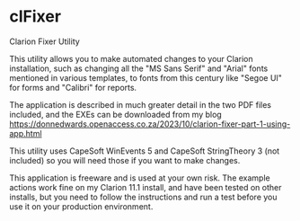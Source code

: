 # clFixer
Clarion Fixer Utility

This utility allows you to make automated changes to your Clarion installation, such as changing all the "MS Sans Serif" and "Arial" fonts mentioned in various templates, to fonts from this century like "Segoe UI" for forms and "Calibri" for reports.

The application is described in much greater detail in the two PDF files included, and the EXEs can be downloaded from my blog
https://donnedwards.openaccess.co.za/2023/10/clarion-fixer-part-1-using-app.html

This utility uses CapeSoft WinEvents 5 and CapeSoft StringTheory 3 (not included) so you will need those if you want to make changes.

This application is freeware and is used at your own risk. The example actions work fine on my Clarion 11.1 install, and have been tested on other installs, but you need to follow the instructions and run a test before you use it on your production environment.
